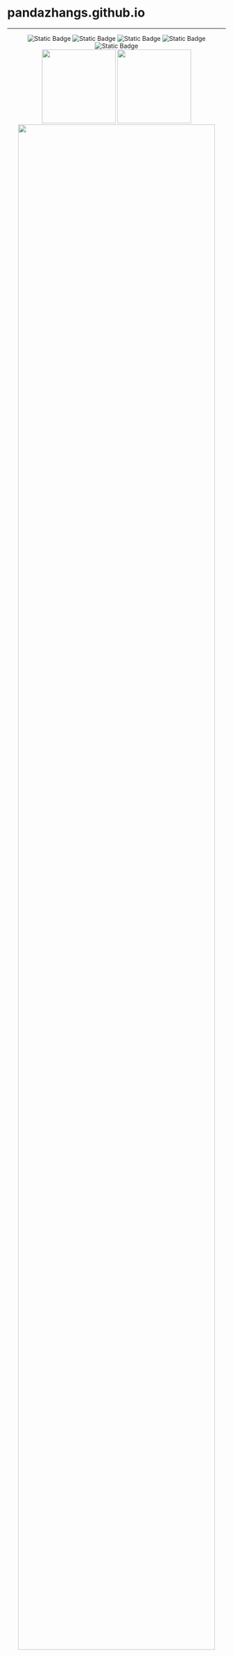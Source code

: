 # pandazhangs.github.io
-----
<div align="center">
<img alt="Static Badge" src="https://img.shields.io/badge/love-linux-blue">
<img alt="Static Badge" src="https://img.shields.io/badge/learn-go-green">
<img alt="Static Badge" src="https://img.shields.io/badge/c%2Fcpp-green">
<img alt="Static Badge" src="https://img.shields.io/badge/rust-orange">
<img alt="Static Badge" src="https://img.shields.io/badge/python-blue">
</div>





<div align="center">
<span>  </span>
<img height="170px" src="https://github-readme-stats.vercel.app/api?username=daidaiJ&theme=vue-dark&show_icons=true" /><span>  </span><img height="170px" src="https://github-readme-stats.vercel.app/api/top-langs/?username=daidaiJ&theme=vue-dark&show_icons=true&layout=compact&langs_count=8" />
<span>  </span>
 <img  width="95%" src="https://github-readme-activity-graph.vercel.app/graph?username=daidaiJ&theme=vue&radius=10"/>
</div>

<!--START_SECTION:waka-->

```txt
Markdown   2 hrs 1 min     ██████████████████████▓░░   91.14 %
Go         11 mins         ██▒░░░░░░░░░░░░░░░░░░░░░░   08.86 %
```

<!--END_SECTION:waka-->

